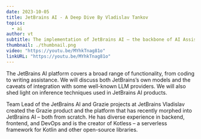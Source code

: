 ```yaml
---
date: 2023-10-05
title: JetBrains AI - A Deep Dive By Vladislav Tankov
topics:
  - ai
author: vt
subtitle: The implementation of JetBrains AI – the backbone of AI Assistant, Grazie, and other JetBrains products.
thumbnail: ./thumbnail.png
video: "https://youtu.be/MYhkTnag81o"
linkURL: "https://youtu.be/MYhkTnag81o"
---
```


The JetBrains AI platform covers a broad range of functionality, from coding to writing assistance. We will discuss both JetBrains’s own models and the caveats of integration with some well-known LLM providers. We will also shed light on inference techniques used in JetBrains AI products.

Team Lead of the JetBrains AI and Grazie projects at JetBrains
Vladislav created the Grazie product and the platform that has recently morphed into JetBrains AI – both from scratch. He has diverse experience in backend, frontend, and DevOps and is the creator of Kotless – a serverless framework for Kotlin and other open-source libraries.
